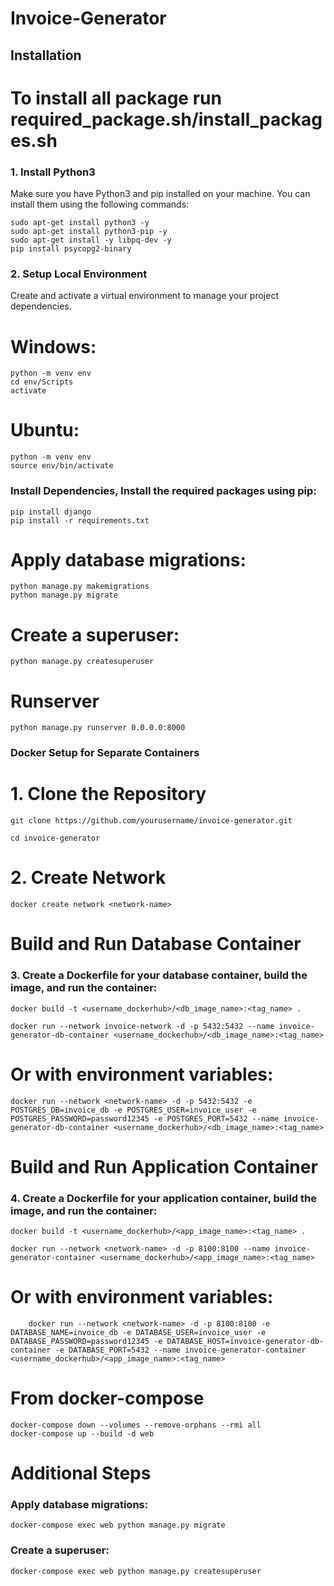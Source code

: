 # Invoice-Generator

## Installation
# To install all package run required_package.sh/install_packages.sh

### 1. Install Python3

Make sure you have Python3 and pip installed on your machine. You can install them using the following commands:


    sudo apt-get install python3 -y
    sudo apt-get install python3-pip -y
    sudo apt-get install -y libpq-dev -y
    pip install psycopg2-binary

### 2. Setup Local Environment

Create and activate a virtual environment to manage your project dependencies.

# Windows:

   
    python -m venv env
    cd env/Scripts
    activate

# Ubuntu:

    
    python -m venv env
    source env/bin/activate

### Install Dependencies, Install the required packages using pip:

    pip install django
    pip install -r requirements.txt

# Apply database migrations:


    python manage.py makemigrations
    python manage.py migrate

# Create a superuser:


    python manage.py createsuperuser  

# Runserver


    python manage.py runserver 0.0.0.0:8000



### Docker Setup for Separate Containers


# 1. Clone the Repository

    git clone https://github.com/yourusername/invoice-generator.git

    cd invoice-generator

# 2. Create Network


    docker create network <network-name>



# Build and Run Database Container



### 3. Create a Dockerfile for your database container, build the image, and run the container:
        

    docker build -t <username_dockerhub>/<db_image_name>:<tag_name> .

    docker run --network invoice-network -d -p 5432:5432 --name invoice-generator-db-container <username_dockerhub>/<db_image_name>:<tag_name>
                                    
# Or with environment variables:

    docker run --network <network-name> -d -p 5432:5432 -e POSTGRES_DB=invoice_db -e POSTGRES_USER=invoice_user -e POSTGRES_PASSWORD=password12345 -e POSTGRES_PORT=5432 --name invoice-generator-db-container <username_dockerhub>/<db_image_name>:<tag_name>



# Build and Run Application Container



### 4. Create a Dockerfile for your application container, build the image, and run the container:
        

    docker build -t <username_dockerhub>/<app_image_name>:<tag_name> .

    docker run --network <network-name> -d -p 8100:8100 --name invoice-generator-container <username_dockerhub>/<app_image_name>:<tag_name>
                                        
# Or with environment variables:


        docker run --network <network-name> -d -p 8100:8100 -e DATABASE_NAME=invoice_db -e DATABASE_USER=invoice_user -e DATABASE_PASSWORD=password12345 -e DATABASE_HOST=invoice-generator-db-container -e DATABASE_PORT=5432 --name invoice-generator-container <username_dockerhub>/<app_image_name>:<tag_name>



# From docker-compose


    docker-compose down --volumes --remove-orphans --rmi all  
    docker-compose up --build -d web

# Additional Steps



### Apply database migrations:
        
    docker-compose exec web python manage.py migrate

### Create a superuser:
        

    docker-compose exec web python manage.py createsuperuser
         

